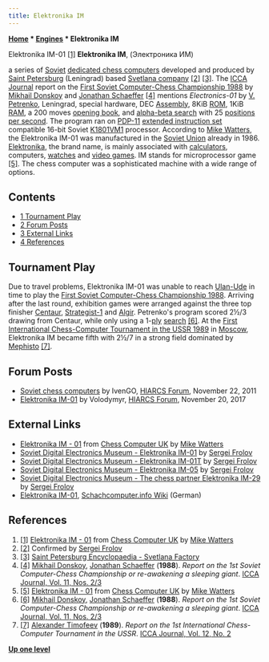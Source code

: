 ```yaml
---
title: Elektronika IM
---
```

**[Home](Home "Home") * [Engines](Engines "Engines") * Elektronika IM**

[](http://www.chesscomputeruk.com/html/elektronika_im_-_01.html) Elektronika IM-01 <a id="cite-note-1" href="#cite-ref-1">[1]</a>
**Elektronika IM**, (Электроника ИМ)

a series of [Soviet](https://en.wikipedia.org/wiki/Soviet_Union) [dedicated chess computers](Dedicated_Chess_Computers "Dedicated Chess Computers") developed and produced by [Saint Petersburg](https://en.wikipedia.org/wiki/Saint_Petersburg) (Leningrad) based [Svetlana company](<https://en.wikipedia.org/wiki/Svetlana_(company)>) <a id="cite-note-2" href="#cite-ref-2">[2]</a>
<a id="cite-note-3" href="#cite-ref-3">[3]</a>. The [ICCA Journal](ICGA_Journal "ICGA Journal") report on the [First Soviet Computer-Chess Championship 1988](First_Soviet_Computer-Chess_Championship_1988 "First Soviet Computer-Chess Championship 1988") by [Mikhail Donskoy](Mikhail_Donskoy "Mikhail Donskoy") and [Jonathan Schaeffer](Jonathan_Schaeffer "Jonathan Schaeffer") <a id="cite-note-4" href="#cite-ref-4">[4]</a> mentions *Electronics-01* by [V. Petrenko](index.php?title=V._Petrenko&action=edit&redlink=1 "V. Petrenko (page does not exist)"), Leningrad, special hardware, DEC [Assembly](Assembly "Assembly"), 8KiB [ROM](Memory#ROM "Memory"), 1KiB [RAM](Memory#RAM "Memory"), a 200 moves [opening book](Opening_Book "Opening Book"), and [alpha-beta search](Alpha-Beta "Alpha-Beta") with 25 [positions per second](Nodes_per_Second "Nodes per Second").
The program ran on [PDP-11](PDP-11 "PDP-11") [extended instruction set](https://en.wikipedia.org/wiki/PDP-11_architecture#Optional_instruction_sets) compatible 16-bit Soviet [K1801VM1](https://en.wikipedia.org/wiki/1801_series_CPU#K1801VM1) processor. According to [Mike Watters](Mike_Watters "Mike Watters"), the Elektronika IM-01 was manufactured in the [Soviet Union](https://en.wikipedia.org/wiki/Soviet_Union) already in 1986. [Elektronika](https://en.wikipedia.org/wiki/Electronika), the brand name, is mainly associated with [calculators](https://en.wikipedia.org/wiki/Calculator), computers, [watches](https://en.wikipedia.org/wiki/Watch) and [video games](https://en.wikipedia.org/wiki/Video_game). IM stands for microprocessor game <a id="cite-note-5" href="#cite-ref-5">[5]</a>.
The chess computer was a sophisticated machine with a wide range of options.

## Contents

- [1 Tournament Play](#tournament-play)
- [2 Forum Posts](#forum-posts)
- [3 External Links](#external-links)
- [4 References](#references)

## Tournament Play

Due to travel problems, Elektronika IM-01 was unable to reach [Ulan-Ude](https://en.wikipedia.org/wiki/Ulan-Ude) in time to play the [First Soviet Computer-Chess Championship 1988](First_Soviet_Computer-Chess_Championship_1988 "First Soviet Computer-Chess Championship 1988").
Arriving after the last round, exhibition games were arranged against the three top finisher [Centaur](Centaur "Centaur"), [Strategist-1](Strategist "Strategist") and [Algir](Algir "Algir").
Petrenko's program scored 2½/3 drawing from Centaur, while only using a 1-[ply](Ply "Ply") [search](Search "Search") <a id="cite-note-6" href="#cite-ref-6">[6]</a>.
At the [First International Chess-Computer Tournament in the USSR 1989](First_International_Chess-Computer_Tournament_in_the_USSR_1989 "First International Chess-Computer Tournament in the USSR 1989") in [Moscow](https://en.wikipedia.org/wiki/Moscow), Elektronika IM became fifth with 2½/7 in a strong field dominated by [Mephisto](Mephisto "Mephisto") <a id="cite-note-7" href="#cite-ref-7">[7]</a>.

## Forum Posts

- [Soviet chess computers](http://www.hiarcs.net/forums/viewtopic.php?p=52920) by IvenGO, [HIARCS Forum](Computer_Chess_Forums "Computer Chess Forums"), November 22, 2011
- [Elektronika IM-01](http://www.hiarcs.net/forums/viewtopic.php?t=8684) by Volodymyr, [HIARCS Forum](Computer_Chess_Forums "Computer Chess Forums"), November 20, 2017

## External Links

- [Elektronika IM - 01](http://www.chesscomputeruk.com/html/elektronika_im_-_01.html) from [Chess Computer UK](http://www.chesscomputeruk.com/index.html) by [Mike Watters](Mike_Watters "Mike Watters")
- [Soviet Digital Electronics Museum - Elektronika IM-01](http://www.leningrad.su/museum/show_calc.php?n=299) by [Sergei Frolov](https://www.facebook.com/sergei.frolov)
- [Soviet Digital Electronics Museum - Elektronika IM-01T](http://www.leningrad.su/museum/show_calc.php?n=300) by [Sergei Frolov](https://www.facebook.com/sergei.frolov)
- [Soviet Digital Electronics Museum - Elektronika IM-05](http://www.leningrad.su/museum/show_calc.php?n=265) by [Sergei Frolov](https://www.facebook.com/sergei.frolov)
- [Soviet Digital Electronics Museum - The chess partner Elektronika IM-29](http://www.leningrad.su/museum/show_calc.php?n=69) by [Sergei Frolov](https://www.facebook.com/sergei.frolov)
- [Elektronika IM-01](https://www.schach-computer.info/wiki/index.php/Elektronika_IM-01), [Schachcomputer.info Wiki](https://www.schach-computer.info/wiki/index.php?title=Hauptseite_En) (German)

## References

1. <a id="cite-ref-1" href="#cite-note-1">[1]</a> [Elektronika IM - 01](http://www.chesscomputeruk.com/html/elektronika_im_-_01.html) from [Chess Computer UK](http://www.chesscomputeruk.com/index.html) by [Mike Watters](Mike_Watters "Mike Watters")
1. <a id="cite-ref-2" href="#cite-note-2">[2]</a> Confirmed by [Sergei Frolov](https://www.facebook.com/sergei.frolov)
1. <a id="cite-ref-3" href="#cite-note-3">[3]</a> [Saint Petersburg Encyclopaedia - Svetlana Factory](http://www.encspb.ru/object/2804001437?lc=en)
1. <a id="cite-ref-4" href="#cite-note-4">[4]</a> [Mikhail Donskoy](Mikhail_Donskoy "Mikhail Donskoy"), [Jonathan Schaeffer](Jonathan_Schaeffer "Jonathan Schaeffer") (**1988**). *Report on the 1st Soviet Computer-Chess Championship or re-awakening a sleeping giant*. [ICCA Journal, Vol. 11, Nos. 2/3](ICGA_Journal#11_23 "ICGA Journal")
1. <a id="cite-ref-5" href="#cite-note-5">[5]</a> [Elektronika IM - 01](http://www.chesscomputeruk.com/html/elektronika_im_-_01.html) from [Chess Computer UK](http://www.chesscomputeruk.com/index.html) by [Mike Watters](Mike_Watters "Mike Watters")
1. <a id="cite-ref-6" href="#cite-note-6">[6]</a> [Mikhail Donskoy](Mikhail_Donskoy "Mikhail Donskoy"), [Jonathan Schaeffer](Jonathan_Schaeffer "Jonathan Schaeffer") (**1988**). *Report on the 1st Soviet Computer-Chess Championship or re-awakening a sleeping giant*. [ICCA Journal, Vol. 11, Nos. 2/3](ICGA_Journal#11_23 "ICGA Journal")
1. <a id="cite-ref-7" href="#cite-note-7">[7]</a> [Alexander Timofeev](Alexander_Timofeev "Alexander Timofeev") (**1989**). *Report on the 1st International Chess-Computer Tournament in the USSR*. [ICCA Journal, Vol. 12, No. 2](ICGA_Journal#12_2 "ICGA Journal")

**[Up one level](Engines "Engines")**

